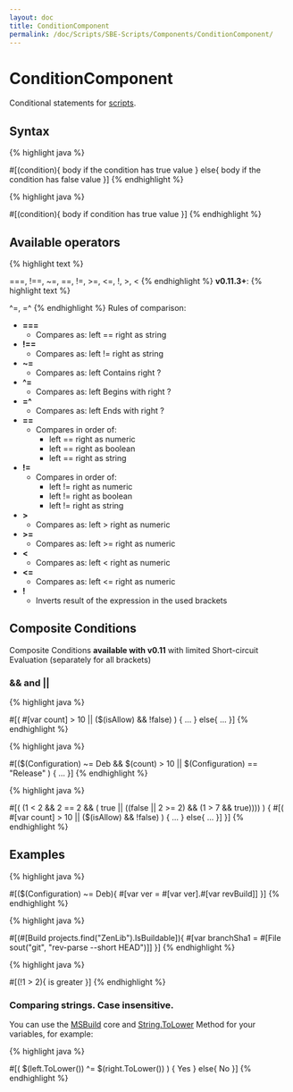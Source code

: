 ```yaml
---
layout: doc
title: ConditionComponent
permalink: /doc/Scripts/SBE-Scripts/Components/ConditionComponent/
---
```

# ConditionComponent

Conditional statements for [scripts]({{site.baseurl}}/{{site.docp}}/Scripts/).

## Syntax

{% highlight java %}

#[(condition){ 
  body if the condition has true value
}
else{ 
  body if the condition has false value
}]
{% endhighlight %}

{% highlight java %}

#[(condition){ body if condition has true value }]
{% endhighlight %}


## Available operators

{% highlight text %}

 ===, !==, ~=, ==, !=, >=, <=, !, >, < 
{% endhighlight %}
**v0.11.3+**:
{% highlight text %}

 ^=, =^
{% endhighlight %}
Rules of comparison:

* **===** 
    * Compares as: left == right as string
* **!==**
    * Compares as: left != right as string
* **~=**
    * Compares as: left Contains right ?
* **^=**
    * Compares as: left Begins with right ?
* **=^**
    * Compares as: left Ends with right ?
* **==** 
    * Compares in order of: 
        * left == right as numeric
        * left == right as boolean
        * left == right as string
* **!=** 
    * Compares in order of: 
        * left != right as numeric
        * left != right as boolean
        * left != right as string
* **>**
    * Compares as: left > right as numeric
* **>=**
    * Compares as: left >= right as numeric
* **<**
    * Compares as: left < right as numeric
* **<=**
    * Compares as: left <= right as numeric
* **!**
    * Inverts result of the expression in the used brackets

## Composite Conditions ##

Composite Conditions **available with v0.11** with limited Short-circuit Evaluation (separately for all brackets)

### && and || ###


{% highlight java %}

#[( #[var count] > 10 || ($(isAllow) && !false) ) {
    ...
}
else{
    ...
}]
{% endhighlight %}

{% highlight java %}

#[($(Configuration) ~= Deb && $(count) > 10 || $(Configuration) == "Release" ) {
    ...
}]
{% endhighlight %}

{% highlight java %}

#[( (1 < 2 && 2 == 2 && ( true || ((false || 2 >= 2) && (1 > 7 && true)))) )
{
    #[( #[var count] > 10 || ($(isAllow) && !false) ) {
        ...
    }
    else{
        ...
    }]
}]
{% endhighlight %}


## Examples ##

{% highlight java %}

#[($(Configuration) ~= Deb){
    #[var ver = #[var ver].#[var revBuild]]
}]
{% endhighlight %}

{% highlight java %}

#[(#[Build projects.find("ZenLib").IsBuildable]){
    #[var branchSha1 = #[File sout("git", "rev-parse --short HEAD")]]
}]
{% endhighlight %}

{% highlight java %}

#[(!1 > 2){
    is greater
}]
{% endhighlight %}

### Comparing strings. Case insensitive.

You can use the [MSBuild](../../../MSBuild) core and [String.ToLower](https://msdn.microsoft.com/en-us/library/system.string.tolower.aspx) Method for your variables, for example:

{% highlight java %}

#[( $(left.ToLower()) ^= $(right.ToLower()) ) {
    Yes
}
else{
    No
}]
{% endhighlight %}
